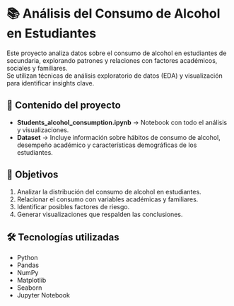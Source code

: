 # 📚 Análisis del Consumo de Alcohol en Estudiantes

Este proyecto analiza datos sobre el consumo de alcohol en estudiantes de secundaria, explorando patrones y relaciones con factores académicos, sociales y familiares.  
Se utilizan técnicas de análisis exploratorio de datos (EDA) y visualización para identificar insights clave.

## 📂 Contenido del proyecto

- **Students_alcohol_consumption.ipynb** → Notebook con todo el análisis y visualizaciones.
- **Dataset** → Incluye información sobre hábitos de consumo de alcohol, desempeño académico y características demográficas de los estudiantes.

## 🎯 Objetivos

1. Analizar la distribución del consumo de alcohol en estudiantes.
2. Relacionar el consumo con variables académicas y familiares.
3. Identificar posibles factores de riesgo.
4. Generar visualizaciones que respalden las conclusiones.

## 🛠️ Tecnologías utilizadas

- Python
- Pandas
- NumPy
- Matplotlib
- Seaborn
- Jupyter Notebook
